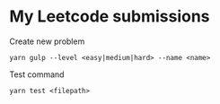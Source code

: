 # My Leetcode submissions

Create new problem

```
yarn gulp --level <easy|medium|hard> --name <name>
```

Test command

```
yarn test <filepath>
```

